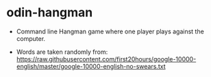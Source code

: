 # odin-hangman
- Command line Hangman game where one player plays against the computer.

- Words are taken randomly from: https://raw.githubusercontent.com/first20hours/google-10000-english/master/google-10000-english-no-swears.txt
